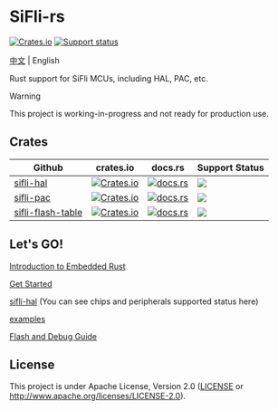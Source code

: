 # SiFli-rs

[![Crates.io][badge-license]][crates]
[![Support status][badge-support-status]][githubrepo]

[badge-license]: https://img.shields.io/crates/l/sifli-hal?style=for-the-badge
[badge-support-status]: https://img.shields.io/badge/Support_status-Community-mediumpurple?style=for-the-badge
[crates]: https://crates.io/crates/sifli-hal
[githubrepo]: https://github.com/OpenSiFli/sifli-hal-rs

[中文](README_zh.md) | English

Rust support for SiFli MCUs, including HAL, PAC, etc.

> [!WARNING]
> 
> This project is working-in-progress and not ready for production use.

## Crates
| Github                                                       | crates.io                                       | docs.rs                                    | Support Status       |
| ------------------------------------------------------------ | ----------------------------------------------- | ------------------------------------------ | -------------------- |
| [sifli-hal](https://github.com/OpenSiFli/sifli-hal-rs/tree/main/sifli-hal) | [![Crates.io][hal-badge-version]][hal-cratesio] | [![docs.rs][hal-badge-docsrs]][hal-docsrs] | ![][badge-community] |
| [sifli-pac](https://github.com/OpenSiFli/sifli-pac)          | [![Crates.io][pac-badge-version]][pac-cratesio] | [![docs.rs][pac-badge-docsrs]][pac-docsrs] | ![][badge-community] |
| [sifli-flash-table ](https://github.com/OpenSiFli/sifli-hal-rs/tree/main/sifli-flash-table) | [![Crates.io][ftab-badge-version]][ftab-cratesio] | [![docs.rs][ftab-badge-docsrs]][ftab-docsrs] | ![][badge-community] |

[badge-community]: https://img.shields.io/badge/Community-mediumpurple?style=for-the-badge

[hal-cratesio]: https://crates.io/crates/sifli-hal
[hal-docsrs]: https://docs.rs/sifli-hal
[hal-badge-license]: https://img.shields.io/crates/l/sifli-hal?style=for-the-badge
[hal-badge-version]: https://img.shields.io/crates/v/sifli-hal?style=for-the-badge
[hal-badge-docsrs]: https://img.shields.io/docsrs/sifli-hal?style=for-the-badge

[pac-cratesio]: https://crates.io/crates/sifli-pac
[pac-docsrs]: https://docs.rs/sifli-pac
[pac-badge-license]: https://img.shields.io/crates/l/sifli-pac?style=for-the-badge
[pac-badge-version]: https://img.shields.io/crates/v/sifli-pac?style=for-the-badge
[pac-badge-docsrs]: https://img.shields.io/docsrs/sifli-pac?style=for-the-badge

[ftab-cratesio]: https://crates.io/crates/sifli-flash-table
[ftab-docsrs]: https://docs.rs/sifli-flash-table
[ftab-badge-license]: https://img.shields.io/crates/l/sifli-flash-table?style=for-the-badge
[ftab-badge-version]: https://img.shields.io/crates/v/sifli-flash-table?style=for-the-badge
[ftab-badge-docsrs]: https://img.shields.io/docsrs/sifli-flash-table?style=for-the-badge

## Let's GO!

[Introduction to Embedded Rust](docs/intro_to_embedded_rust.md)

[Get Started](docs/get_started.md)

[sifli-hal](sifli-hal/README.md) (You can see chips and peripherals supported status here)

[examples](examples)

[Flash and Debug Guide](docs/flash_and_debug.md)

## License

This project is under Apache License, Version 2.0 ([LICENSE](LICENSE) or <http://www.apache.org/licenses/LICENSE-2.0>).
